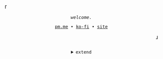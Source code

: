 <!---
Inspired from https://github.com/owl4ce
--->

<h2></h2><br>

<p align="left"><strong><samp>「</samp></strong></p>
   <p align="center">
      <samp>
         <em>welcome.</em>
      </samp><br>
   </p>
   <p align="center">
      <samp>
         <a href="mailto:janleigh@pm.me" target="_blank">pm.me</a> &#8226;
         <a href="https://ko-fi.com/janleigh" target="_blank">ko-fi</a> &#8226;
         <a href="https://janleigh.tech" target="_blank">site</a>
      </samp>
   </p>
<p align="right"><strong><samp>」</samp></strong></p>

<br>

<details align="center">
<summary><samp>extend</samp></summary>
   
<!--- TECHNOLOGIES --->
<p align="center">
   <samp>
      <em>technologies.</em>
      <br>
   </samp><br>
   <img src="https://img.shields.io/badge/JavaScript-323330?style=for-the-badge&logo=javascript&logoColor=F7DF1E">
   <img src="https://img.shields.io/badge/TypeScript-007ACC?style=for-the-badge&logo=typescript&logoColor=white">
   <br>
   <img src="https://img.shields.io/badge/Node.js-339933?style=for-the-badge&logo=nodedotjs&logoColor=white">
   <img src="https://img.shields.io/badge/React-20232A?style=for-the-badge&logo=react&logoColor=61DAFB">
   <img src="https://img.shields.io/badge/Bulma-00d1b2?style=for-the-badge&logo=bulma&logoColor=white">
   <img src="https://img.shields.io/badge/Sass-CC6699?style=for-the-badge&logo=sass&logoColor=white">
   <br>
   <img src="https://img.shields.io/badge/Prisma-3982CE?style=for-the-badge&logo=Prisma&logoColor=white">
   <img src="https://img.shields.io/badge/MongoDB-white?style=for-the-badge&logo=mongodb&logoColor=4EA94B">
</p>
   
<h2></h2><br>

<p align="center">
   <samp>
      <em>gh stats.</em>
      <br>
   </samp><br>
   <img align="center" src="https://github-profile-trophy.vercel.app/?username=janleigh&theme=darkhub&no-frame=true&margin-w=20&title=Stars,Followers,Commits,Issues,MultiLanguage,Repositories">
</p>
